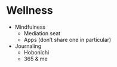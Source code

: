 # Wellness


* Mindfulness
	* Mediation seat
	* Apps (don’t share one in particular)
* Journaling
	* Hobonichi
	* 365 & me